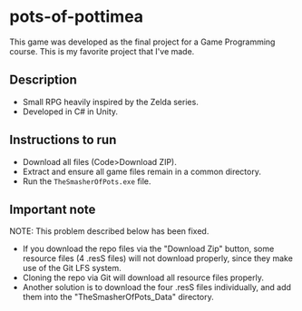 # pots-of-pottimea
This game was developed as the final project for a Game Programming course. This is my favorite project that I've made.
## Description
- Small RPG heavily inspired by the Zelda series.
- Developed in C# in Unity.
## Instructions to run
- Download all files (Code>Download ZIP).
- Extract and ensure all game files remain in a common directory.
- Run the ```TheSmasherOfPots.exe``` file.
## Important note
NOTE: This problem described below has been fixed.
- If you download the repo files via the "Download Zip" button, some resource files (4 .resS files) will not download properly, since they make use of the Git LFS system.
- Cloning the repo via Git will download all resource files properly.
- Another solution is to download the four .resS files individually, and add them into the "TheSmasherOfPots_Data" directory.
